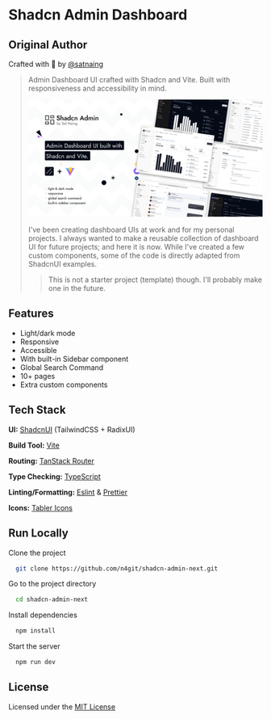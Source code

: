 # Shadcn Admin Dashboard

## Original Author

Crafted with 🤍 by [@satnaing](https://github.com/satnaing)

> Admin Dashboard UI crafted with Shadcn and Vite. Built with responsiveness and accessibility in mind.
> 
> ![alt text](public/images/shadcn-admin.png)
> 
> I've been creating dashboard UIs at work and for my personal projects. I always wanted to make a reusable collection of dashboard UI for future projects; and here it is now. While I've created a few custom components, some of the code is directly adapted from ShadcnUI examples.
> 
> > This is not a starter project (template) though. I'll probably make one in the future.

## Features

- Light/dark mode
- Responsive
- Accessible
- With built-in Sidebar component
- Global Search Command
- 10+ pages
- Extra custom components

## Tech Stack

**UI:** [ShadcnUI](https://ui.shadcn.com) (TailwindCSS + RadixUI)

**Build Tool:** [Vite](https://vitejs.dev/)

**Routing:** [TanStack Router](https://tanstack.com/router/latest)

**Type Checking:** [TypeScript](https://www.typescriptlang.org/)

**Linting/Formatting:** [Eslint](https://eslint.org/) & [Prettier](https://prettier.io/)

**Icons:** [Tabler Icons](https://tabler.io/icons)

## Run Locally

Clone the project

```bash
  git clone https://github.com/n4git/shadcn-admin-next.git
```

Go to the project directory

```bash
  cd shadcn-admin-next
```

Install dependencies

```bash
  npm install
```

Start the server

```bash
  npm run dev
```

## License

Licensed under the [MIT License](https://choosealicense.com/licenses/mit/)
